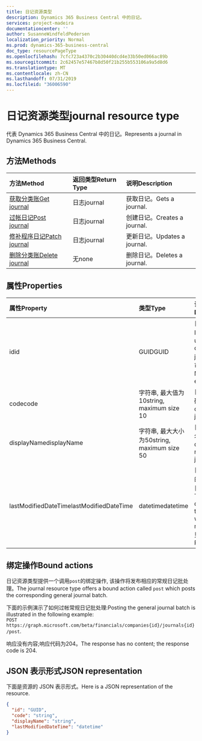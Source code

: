 ```yaml
---
title: 日记资源类型
description: Dynamics 365 Business Central 中的日记。
services: project-madeira
documentationcenter: ''
author: SusanneWindfeldPedersen
localization_priority: Normal
ms.prod: dynamics-365-business-central
doc_type: resourcePageType
ms.openlocfilehash: 7cfc723a4370c2b30440dcd4e33b50ed066ac89b
ms.sourcegitcommit: 2c62457e57467b8d50f21b255b553106a9a5d8d6
ms.translationtype: MT
ms.contentlocale: zh-CN
ms.lasthandoff: 07/31/2019
ms.locfileid: "36006590"
---
```

# <a name="journal-resource-type"></a><span data-ttu-id="80773-103">日记资源类型</span><span class="sxs-lookup"><span data-stu-id="80773-103">journal resource type</span></span>
<span data-ttu-id="80773-104">代表 Dynamics 365 Business Central 中的日记。</span><span class="sxs-lookup"><span data-stu-id="80773-104">Represents a journal in Dynamics 365 Business Central.</span></span>

## <a name="methods"></a><span data-ttu-id="80773-105">方法</span><span class="sxs-lookup"><span data-stu-id="80773-105">Methods</span></span>

| <span data-ttu-id="80773-106">方法</span><span class="sxs-lookup"><span data-stu-id="80773-106">Method</span></span>                                            |<span data-ttu-id="80773-107">返回类型</span><span class="sxs-lookup"><span data-stu-id="80773-107">Return Type</span></span>|<span data-ttu-id="80773-108">说明</span><span class="sxs-lookup"><span data-stu-id="80773-108">Description</span></span>    |
|:--------------------------------------------------|:----------|:--------------|
|[<span data-ttu-id="80773-109">获取分类账</span><span class="sxs-lookup"><span data-stu-id="80773-109">Get journal</span></span>](../api/dynamics-journal-get.md)      |<span data-ttu-id="80773-110">日志</span><span class="sxs-lookup"><span data-stu-id="80773-110">journal</span></span>    |<span data-ttu-id="80773-111">获取日记。</span><span class="sxs-lookup"><span data-stu-id="80773-111">Gets a journal.</span></span>   |
|[<span data-ttu-id="80773-112">过帐日记</span><span class="sxs-lookup"><span data-stu-id="80773-112">Post journal</span></span>](../api/dynamics-create-journal.md)  |<span data-ttu-id="80773-113">日志</span><span class="sxs-lookup"><span data-stu-id="80773-113">journal</span></span>    |<span data-ttu-id="80773-114">创建日记。</span><span class="sxs-lookup"><span data-stu-id="80773-114">Creates a journal.</span></span>|
|[<span data-ttu-id="80773-115">修补程序日记</span><span class="sxs-lookup"><span data-stu-id="80773-115">Patch journal</span></span>](../api/dynamics-journal-update.md) |<span data-ttu-id="80773-116">日志</span><span class="sxs-lookup"><span data-stu-id="80773-116">journal</span></span>    |<span data-ttu-id="80773-117">更新日记。</span><span class="sxs-lookup"><span data-stu-id="80773-117">Updates a journal.</span></span>|
|[<span data-ttu-id="80773-118">删除分类账</span><span class="sxs-lookup"><span data-stu-id="80773-118">Delete journal</span></span>](../api/dynamics-journal-delete.md)|<span data-ttu-id="80773-119">无</span><span class="sxs-lookup"><span data-stu-id="80773-119">none</span></span>       |<span data-ttu-id="80773-120">删除日记。</span><span class="sxs-lookup"><span data-stu-id="80773-120">Deletes a journal.</span></span>|

## <a name="properties"></a><span data-ttu-id="80773-121">属性</span><span class="sxs-lookup"><span data-stu-id="80773-121">Properties</span></span>
| <span data-ttu-id="80773-122">属性</span><span class="sxs-lookup"><span data-stu-id="80773-122">Property</span></span>           | <span data-ttu-id="80773-123">类型</span><span class="sxs-lookup"><span data-stu-id="80773-123">Type</span></span>                  |<span data-ttu-id="80773-124">说明</span><span class="sxs-lookup"><span data-stu-id="80773-124">Description</span></span>                                           |
|:-------------------|:----------------------|:-----------------------------------------------------|
|<span data-ttu-id="80773-125">id</span><span class="sxs-lookup"><span data-stu-id="80773-125">id</span></span>                  |<span data-ttu-id="80773-126">GUID</span><span class="sxs-lookup"><span data-stu-id="80773-126">GUID</span></span>                   |<span data-ttu-id="80773-127">日记的唯一 ID。</span><span class="sxs-lookup"><span data-stu-id="80773-127">The unique ID of the journal.</span></span> <span data-ttu-id="80773-128">不可编辑。</span><span class="sxs-lookup"><span data-stu-id="80773-128">Non-editable.</span></span>           |
|<span data-ttu-id="80773-129">code</span><span class="sxs-lookup"><span data-stu-id="80773-129">code</span></span>                |<span data-ttu-id="80773-130">字符串, 最大值为10</span><span class="sxs-lookup"><span data-stu-id="80773-130">string, maximum size 10</span></span>| <span data-ttu-id="80773-131">日记的代码。</span><span class="sxs-lookup"><span data-stu-id="80773-131">The code of the journal.</span></span>                             |
|<span data-ttu-id="80773-132">displayName</span><span class="sxs-lookup"><span data-stu-id="80773-132">displayName</span></span>         |<span data-ttu-id="80773-133">字符串, 最大大小为50</span><span class="sxs-lookup"><span data-stu-id="80773-133">string, maximum size 50</span></span>| <span data-ttu-id="80773-134">日记的显示名称。</span><span class="sxs-lookup"><span data-stu-id="80773-134">The display name of the journal.</span></span>                     |
|<span data-ttu-id="80773-135">lastModifiedDateTime</span><span class="sxs-lookup"><span data-stu-id="80773-135">lastModifiedDateTime</span></span>|<span data-ttu-id="80773-136">datetime</span><span class="sxs-lookup"><span data-stu-id="80773-136">datetime</span></span>               |<span data-ttu-id="80773-137">日记已修改的最后一个日期/时间。</span><span class="sxs-lookup"><span data-stu-id="80773-137">The last datetime the journal was modified.</span></span> <span data-ttu-id="80773-138">只读。</span><span class="sxs-lookup"><span data-stu-id="80773-138">Read-Only.</span></span>|

## <a name="bound-actions"></a><span data-ttu-id="80773-139">绑定操作</span><span class="sxs-lookup"><span data-stu-id="80773-139">Bound actions</span></span>
<span data-ttu-id="80773-140">日记资源类型提供一个调用`post`的绑定操作, 该操作将发布相应的常规日记批处理。</span><span class="sxs-lookup"><span data-stu-id="80773-140">The journal resource type offers a bound action called `post` which posts the corresponding general journal batch.</span></span>

<span data-ttu-id="80773-141">下面的示例演示了如何过帐常规日记批处理:</span><span class="sxs-lookup"><span data-stu-id="80773-141">Posting the general journal batch is illustrated in the following example:</span></span>  
<span data-ttu-id="80773-142">`POST https://graph.microsoft.com/beta/financials/companies{id}/journals{id}/post`.</span><span class="sxs-lookup"><span data-stu-id="80773-142"></span></span>

<span data-ttu-id="80773-143">响应没有内容;响应代码为204。</span><span class="sxs-lookup"><span data-stu-id="80773-143">The response has no content; the response code is 204.</span></span>

## <a name="json-representation"></a><span data-ttu-id="80773-144">JSON 表示形式</span><span class="sxs-lookup"><span data-stu-id="80773-144">JSON representation</span></span>

<span data-ttu-id="80773-145">下面是资源的 JSON 表示形式。</span><span class="sxs-lookup"><span data-stu-id="80773-145">Here is a JSON representation of the resource.</span></span>


```json
{
  "id": "GUID",
  "code": "string",
  "displayName": "string",
  "lastModifiedDateTime": "datetime"
}
```

